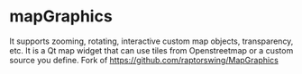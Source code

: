 # mapGraphics
It supports zooming, rotating, interactive custom map objects, transparency, etc.
It is a Qt map widget that can use tiles from Openstreetmap or a custom source you define.
Fork of https://github.com/raptorswing/MapGraphics
